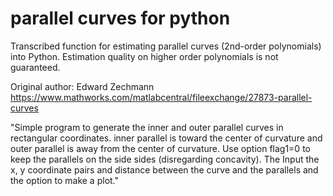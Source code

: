 # parallel curves for python

Transcribed function for estimating parallel curves (2nd-order polynomials) into Python.
Estimation quality on higher order polynomials is not guaranteed.

Original author: Edward Zechmann
https://www.mathworks.com/matlabcentral/fileexchange/27873-parallel-curves

"Simple program to generate the inner and outer parallel curves in rectangular coordinates. inner parallel is toward the center of curvature and outer parallel is away from the center of curvature. Use option flag1=0 to keep the parallels on the side sides (disregarding concavity). The Input the x, y coordinate pairs and distance between the curve and the parallels and the option to make a plot."